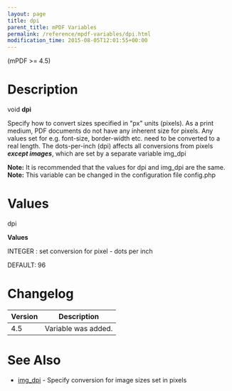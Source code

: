 ```yaml
---
layout: page
title: dpi
parent_title: mPDF Variables
permalink: /reference/mpdf-variables/dpi.html
modification_time: 2015-08-05T12:01:55+00:00
---
```


(mPDF &gt;= 4.5)

# Description

void <b>dpi</b>

Specify how to convert sizes specified in "px" units (pixels). As a print medium, PDF documents do not have any inherent size for pixels. Any values set for e.g. font-size, border-width etc. need to be converted to a real length. The dots-per-inch (dpi) affects all conversions from pixels <i><b>except images</b></i>, which are set by a separate variable <span class="parameter">img_dpi</span>

<div class="alert alert-info" role="alert"><strong>Note:</strong> It is recommended that the values for <span class="parameter">dpi</span> and <span class="parameter">img_dpi</span> are the same.</div>

<div class="alert alert-info" role="alert"><strong>Note:</strong> This variable can be changed in the configuration file <span class="filename">config.php</span></div>

# Values

<span class="parameter">dpi</span>

<b>Values</b>

<span class="smallblock">INTEGER </span>: set conversion for pixel - dots per inch

<span class="smallblock">DEFAULT</span>: 96

# Changelog

<table class="table"> <thead>
<tr> <th>Version</th><th>Description</th> </tr>
</thead> <tbody>
<tr>
<td>4.5</td>
<td>Variable was added.</td>
</tr>
</tbody> </table>

# See Also

<ul>
<li class="manual_boxlist"><a href="{{ "/reference/mpdf-variables/img-dpi.html" | prepend: site.baseurl }}">img_dpi</a> - Specify conversion for image sizes set in pixels</li>
</ul>
